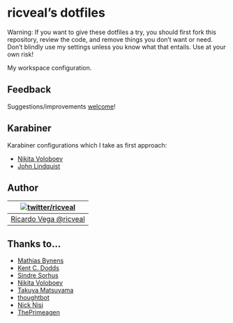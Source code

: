 # ricveal’s dotfiles

Warning: If you want to give these dotfiles a try, you should first fork this
repository, review the code, and remove things you don’t want or need. Don’t
blindly use my settings unless you know what that entails. Use at your own risk!

My workspace configuration.

## Feedback

Suggestions/improvements [welcome](https://github.com/ricveal/dotfiles/issues)!

## Karabiner

Karabiner configurations which I take as first approach:

- [Nikita Voloboev](https://github.com/nikitavoloboev/dotfiles)
- [John Lindquist](https://github.com/johnlindquist/dotfiles)

## Author

| [![twitter/ricveal](https://gravatar.com/avatar/d844917094d11b96a9fab47e5b481ab3?s=70)](http://twitter.com/ricveal 'Follow @ricveal on Twitter') |
| ------------------------------------------------------------------------------------------------------------------------------------------------ |
| [Ricardo Vega @ricveal](https://ricveal.com/)                                                                                                    |

## Thanks to…

- [Mathias Bynens](https://mathiasbynens.be/)
- [Kent C. Dodds](https://kentcdodds.com)
- [Sindre Sorhus](https://sindresorhus.com/)
- [Nikita Voloboev](https://nikitavoloboev.xyz/)
- [Takuya Matsuyama](https://github.com/craftzdog/dotfiles-public)
- [thoughtbot](https://github.com/thoughtbot/dotfiles)
- [Nick Nisi](https://github.com/nicknisi/dotfiles)
- [ThePrimeagen](https://github.com/ThePrimeagen/.dotfiles)
